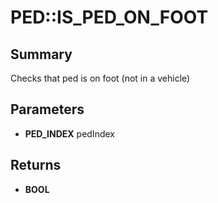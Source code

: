 # PED::IS_PED_ON_FOOT

## Summary
Checks that ped is on foot (not in a vehicle)

## Parameters
* **PED_INDEX** pedIndex

## Returns
* **BOOL**